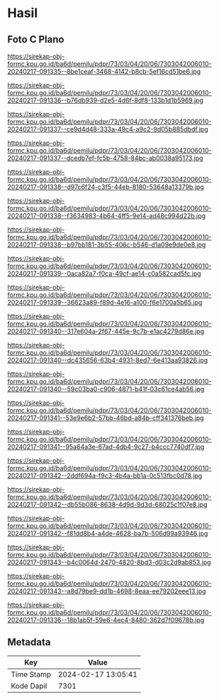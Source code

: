 # Hasil

## Foto C Plano

https://sirekap-obj-formc.kpu.go.id/ba6d/pemilu/pdpr/73/03/04/20/06/7303042006010-20240217-091335--8be1ceaf-3468-4142-b8cb-5ef16cd51be6.jpg

https://sirekap-obj-formc.kpu.go.id/ba6d/pemilu/pdpr/73/03/04/20/06/7303042006010-20240217-091336--b76db939-d2e5-4d6f-8df8-133b1d1b5969.jpg

https://sirekap-obj-formc.kpu.go.id/ba6d/pemilu/pdpr/73/03/04/20/06/7303042006010-20240217-091337--ce9d4d48-333a-49c4-a9c2-9d05b885dbdf.jpg

https://sirekap-obj-formc.kpu.go.id/ba6d/pemilu/pdpr/73/03/04/20/06/7303042006010-20240217-091337--dcedb7ef-fc5b-4758-84bc-ab0038a95173.jpg

https://sirekap-obj-formc.kpu.go.id/ba6d/pemilu/pdpr/73/03/04/20/06/7303042006010-20240217-091338--d97c6f24-c3f5-44eb-8180-53648a13379b.jpg

https://sirekap-obj-formc.kpu.go.id/ba6d/pemilu/pdpr/73/03/04/20/06/7303042006010-20240217-091338--f3634983-4b64-4ff5-9e14-ad48c994d22b.jpg

https://sirekap-obj-formc.kpu.go.id/ba6d/pemilu/pdpr/73/03/04/20/06/7303042006010-20240217-091338--b97bb181-3b55-406c-b546-d1a09e9de0e8.jpg

https://sirekap-obj-formc.kpu.go.id/ba6d/pemilu/pdpr/73/03/04/20/06/7303042006010-20240217-091339--0aca82a7-f0ca-49cf-ae14-c0a582cad5fc.jpg

https://sirekap-obj-formc.kpu.go.id/ba6d/pemilu/pdpr/73/03/04/20/06/7303042006010-20240217-091339--36623a89-f89d-4e16-a100-f6e1700a5b65.jpg

https://sirekap-obj-formc.kpu.go.id/ba6d/pemilu/pdpr/73/03/04/20/06/7303042006010-20240217-091340--317e604a-2f67-445e-9c7b-e1ac4279d86e.jpg

https://sirekap-obj-formc.kpu.go.id/ba6d/pemilu/pdpr/73/03/04/20/06/7303042006010-20240217-091340--dc435656-63b4-4931-8ed7-6e413aa93826.jpg

https://sirekap-obj-formc.kpu.go.id/ba6d/pemilu/pdpr/73/03/04/20/06/7303042006010-20240217-091340--59c03ba0-c906-4871-b41f-03c61ce4ab56.jpg

https://sirekap-obj-formc.kpu.go.id/ba6d/pemilu/pdpr/73/03/04/20/06/7303042006010-20240217-091341--53e9e6b2-57bb-46bd-a84b-cff341376beb.jpg

https://sirekap-obj-formc.kpu.go.id/ba6d/pemilu/pdpr/73/03/04/20/06/7303042006010-20240217-091341--95a64a3e-67ad-4db4-9c27-b4ccc7740df7.jpg

https://sirekap-obj-formc.kpu.go.id/ba6d/pemilu/pdpr/73/03/04/20/06/7303042006010-20240217-091342--2ddf694a-f9c3-4b4a-bb1a-0c513fbc0d78.jpg

https://sirekap-obj-formc.kpu.go.id/ba6d/pemilu/pdpr/73/03/04/20/06/7303042006010-20240217-091342--db55b086-8638-4d9d-9d3d-68025c1f07e8.jpg

https://sirekap-obj-formc.kpu.go.id/ba6d/pemilu/pdpr/73/03/04/20/06/7303042006010-20240217-091342--f81dd8b4-a4de-4628-ba7b-506d99a93946.jpg

https://sirekap-obj-formc.kpu.go.id/ba6d/pemilu/pdpr/73/03/04/20/06/7303042006010-20240217-091343--b4c0064d-2470-4820-8bd3-d03c2d9ab853.jpg

https://sirekap-obj-formc.kpu.go.id/ba6d/pemilu/pdpr/73/03/04/20/06/7303042006010-20240217-091343--a8d79be9-dd1b-4698-8eaa-ee79202eee13.jpg

https://sirekap-obj-formc.kpu.go.id/ba6d/pemilu/pdpr/73/03/04/20/06/7303042006010-20240217-091336--18b1ab5f-59e6-4ec4-8480-362d7f09678b.jpg


## Metadata

| Key        | Value               |
| ---------- | ------------------- |
| Time Stamp | 2024-02-17 13:05:41 |
| Kode Dapil | 7301                |



